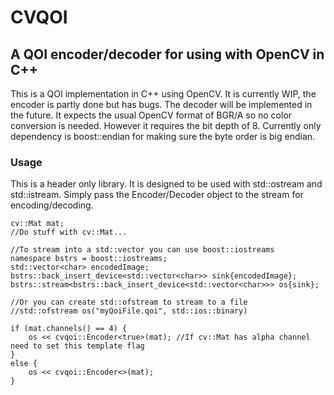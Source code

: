 # CVQOI
## A QOI encoder/decoder for using with OpenCV in C++
This is a QOI implementation in C++ using OpenCV. It is currently WIP, the encoder is partly done but has bugs. The decoder will be implemented in the future. It expects the usual OpenCV format of BGR/A so no color conversion is needed. However it requires the bit depth of 8. Currently only dependency is boost::endian for making sure the byte order is big endian.

### Usage
This is a header only library. It is designed to be used with std::ostream and std::istream. Simply pass the Encoder/Decoder object to the stream for encoding/decoding.
```
cv::Mat mat;
//Do stuff with cv::Mat...

//To stream into a std::vector you can use boost::iostreams
namespace bstrs = boost::iostreams;
std::vector<char> encodedImage;
bstrs::back_insert_device<std::vector<char>> sink{encodedImage};
bstrs::stream<bstrs::back_insert_device<std::vector<char>>> os{sink};

//Or you can create std::ofstream to stream to a file
//std::ofstream os("myQoiFile.qoi", std::ios::binary)

if (mat.channels() == 4) {
    os << cvqoi::Encoder<true>(mat); //If cv::Mat has alpha channel need to set this template flag
}
else {
    os << cvqoi::Encoder<>(mat);
}
```